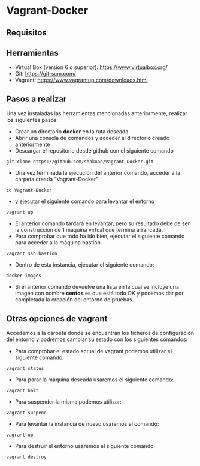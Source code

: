 # Vagrant-Docker

## Requisitos

## Herramientas
- Virtual Box (versión 6 o superior): https://www.virtualbox.org/
- Git: https://git-scm.com/
- Vagrant: https://www.vagrantup.com/downloads.html

## Pasos a realizar
Una vez instaladas las herramientas mencionadas anteriormente, realizar los siguientes pasos:
- Crear un directorio **docker** en la ruta deseada
- Abrir una consola de comandos y acceder al directorio creado anteriormente
- Descargar el repositorio desde github con el siguiente comando
```
git clone https://github.com/shokone/Vagrant-Docker.git
```
- Una vez terminada la ejecución del anterior comando, acceder a la carpeta creada "Vagrant-Docker" 
```
cd Vagrant-Docker
```
- y ejecutar el siguiente comando para levantar el entorno
```
vagrant up
```
- El anterior comando tardará en levantar, pero su resultado debe de ser la construcción de 1 máquina virtual que termina arrancada.
- Para comprobar que todo ha ido bien, ejecutar el siguiente comando para acceder a la máquina bastión.
```
vagrant ssh bastion
```
- Dentro de esta instancia, ejecutar el siguiente comando:
```
docker images
```
- Si el anterior comando devuelve una lista en la cual se incluye una imagen con nombre **centos** es que está todo OK y podemos dar por completada la creación del entorno de pruebas.


## Otras opciones de vagrant
Accedemos a la carpeta donde se encuentran los ficheros de configuración del entorno y podremos cambiar su estado con los siguientes comandos:
- Para comprobar el estado actual de vagrant podemos utilizar el siguiente comando:
```
vagrant status
```
- Para parar la máquina deseada usaremos el siguiente comando:
```
vagrant halt
```
- Para suspender la misma podemos utilizar:
```
vagrant suspend 
```
- Para levantar la instancia de nuevo usaremos el comando:
```
vagrant up
```
- Para destruir el entorno usaremos el siguiente comando:
```
vagrant destroy 
```
